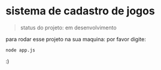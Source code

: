 # sistema de cadastro de jogos 

> status do projeto: em desenvolvimento

para rodar esse projeto na sua maquina: por favor digite:

```
node app.js
```
:)